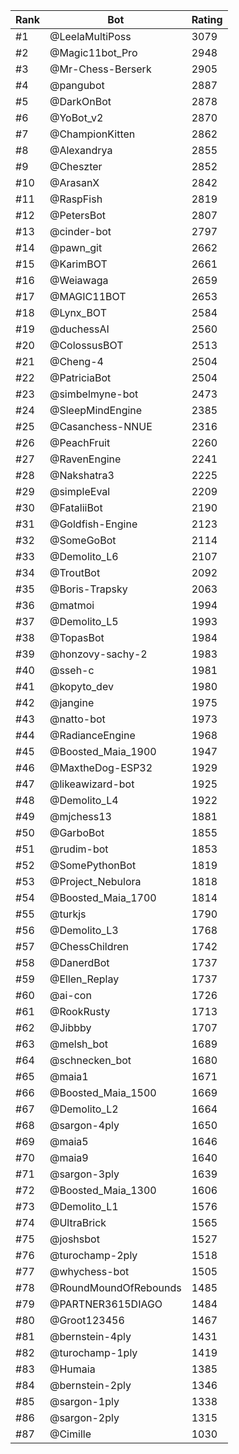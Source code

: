 Rank|Bot|Rating
---|---|---
#1|@LeelaMultiPoss|3079
#2|@Magic11bot_Pro|2948
#3|@Mr-Chess-Berserk|2905
#4|@pangubot|2887
#5|@DarkOnBot|2878
#6|@YoBot_v2|2870
#7|@ChampionKitten|2862
#8|@Alexandrya|2855
#9|@Cheszter|2852
#10|@ArasanX|2842
#11|@RaspFish|2819
#12|@PetersBot|2807
#13|@cinder-bot|2797
#14|@pawn_git|2662
#15|@KarimBOT|2661
#16|@Weiawaga|2659
#17|@MAGIC11BOT|2653
#18|@Lynx_BOT|2584
#19|@duchessAI|2560
#20|@ColossusBOT|2513
#21|@Cheng-4|2504
#22|@PatriciaBot|2504
#23|@simbelmyne-bot|2473
#24|@SleepMindEngine|2385
#25|@Casanchess-NNUE|2316
#26|@PeachFruit|2260
#27|@RavenEngine|2241
#28|@Nakshatra3|2225
#29|@simpleEval|2209
#30|@FataliiBot|2190
#31|@Goldfish-Engine|2123
#32|@SomeGoBot|2114
#33|@Demolito_L6|2107
#34|@TroutBot|2092
#35|@Boris-Trapsky|2063
#36|@matmoi|1994
#37|@Demolito_L5|1993
#38|@TopasBot|1984
#39|@honzovy-sachy-2|1983
#40|@sseh-c|1981
#41|@kopyto_dev|1980
#42|@jangine|1975
#43|@natto-bot|1973
#44|@RadianceEngine|1968
#45|@Boosted_Maia_1900|1947
#46|@MaxtheDog-ESP32|1929
#47|@likeawizard-bot|1925
#48|@Demolito_L4|1922
#49|@mjchess13|1881
#50|@GarboBot|1855
#51|@rudim-bot|1853
#52|@SomePythonBot|1819
#53|@Project_Nebulora|1818
#54|@Boosted_Maia_1700|1814
#55|@turkjs|1790
#56|@Demolito_L3|1768
#57|@ChessChildren|1742
#58|@DanerdBot|1737
#59|@Ellen_Replay|1737
#60|@ai-con|1726
#61|@RookRusty|1713
#62|@Jibbby|1707
#63|@melsh_bot|1689
#64|@schnecken_bot|1680
#65|@maia1|1671
#66|@Boosted_Maia_1500|1669
#67|@Demolito_L2|1664
#68|@sargon-4ply|1650
#69|@maia5|1646
#70|@maia9|1640
#71|@sargon-3ply|1639
#72|@Boosted_Maia_1300|1606
#73|@Demolito_L1|1576
#74|@UltraBrick|1565
#75|@joshsbot|1527
#76|@turochamp-2ply|1518
#77|@whychess-bot|1505
#78|@RoundMoundOfRebounds|1485
#79|@PARTNER3615DIAGO|1484
#80|@Groot123456|1467
#81|@bernstein-4ply|1431
#82|@turochamp-1ply|1419
#83|@Humaia|1385
#84|@bernstein-2ply|1346
#85|@sargon-1ply|1338
#86|@sargon-2ply|1315
#87|@Cimille|1030
